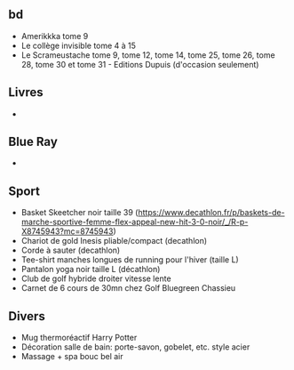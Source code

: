 ## bd
- Amerikkka tome 9
- Le collège invisible tome 4 à 15
- Le Scrameustache tome 9, tome 12, tome 14, tome 25, tome 26, tome 28, tome 30 et tome 31 - Editions Dupuis (d'occasion seulement)

## Livres
-

## Blue Ray
- 

## Sport
- Basket Skeetcher noir taille 39 (https://www.decathlon.fr/p/baskets-de-marche-sportive-femme-flex-appeal-new-hit-3-0-noir/_/R-p-X8745943?mc=8745943)
- Chariot de gold Inesis pliable/compact (decathlon)
- Corde à sauter (decathlon)
- Tee-shirt manches longues de running pour l'hiver (taille L)
- Pantalon yoga noir taille L (décathlon)
- Club de golf hybride droiter vitesse lente
- Carnet de 6 cours de 30mn chez Golf Bluegreen Chassieu

## Divers
- Mug thermoréactif Harry Potter
- Décoration salle de bain: porte-savon, gobelet, etc. style acier
- Massage + spa bouc bel air

